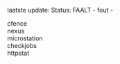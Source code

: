 laatste update: 
Status: FAALT - fout - 
<div class="service R">cfence</div><div class="service R">nexus</div><div class="service Y">microstation</div><div class="service R">checkjobs</div><div class="service R">httpstat</div>